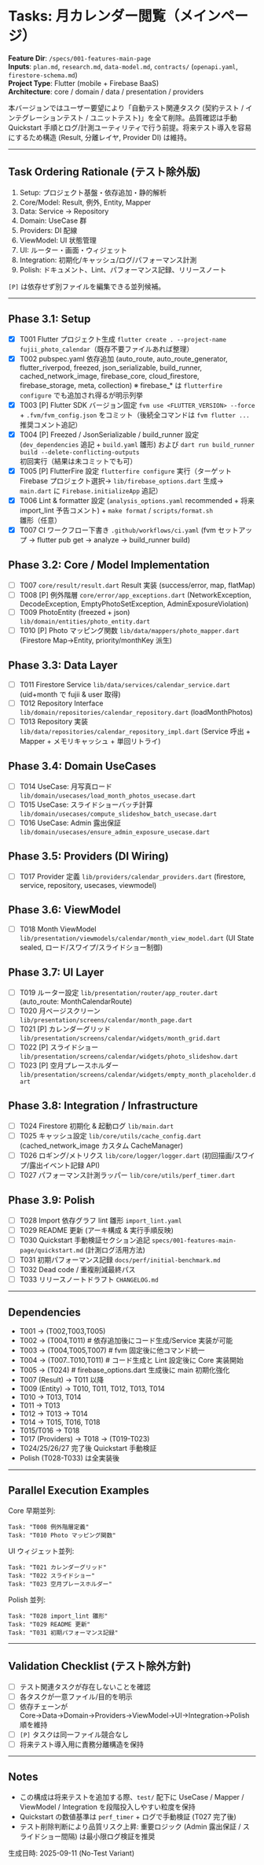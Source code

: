 # Tasks: 月カレンダー閲覧（メインページ）

**Feature Dir**: `/specs/001-features-main-page`  
**Inputs**: `plan.md`, `research.md`, `data-model.md`, `contracts/` (`openapi.yaml`, `firestore-schema.md`)  
**Project Type**: Flutter (mobile + Firebase BaaS)  
**Architecture**: core / domain / data / presentation / providers

本バージョンではユーザー要望により「自動テスト関連タスク (契約テスト / インテグレーションテスト / ユニットテスト)」を全て削除。品質確認は手動 Quickstart 手順とログ/計測ユーティリティで行う前提。将来テスト導入を容易にするため構造 (Result, 分離レイヤ, Provider DI) は維持。

---
## Task Ordering Rationale (テスト除外版)
1. Setup: プロジェクト基盤・依存追加・静的解析
2. Core/Model: Result, 例外, Entity, Mapper
3. Data: Service → Repository
4. Domain: UseCase 群
5. Providers: DI 配線
6. ViewModel: UI 状態管理
7. UI: ルーター・画面・ウィジェット
8. Integration: 初期化/キャッシュ/ログ/パフォーマンス計測
9. Polish: ドキュメント、Lint、パフォーマンス記録、リリースノート

`[P]` は依存せず別ファイルを編集できる並列候補。

---
## Phase 3.1: Setup
- [x] T001 Flutter プロジェクト生成 `flutter create . --project-name fujii_photo_calendar`（既存不要ファイルあれば整理）
- [x] T002 pubspec.yaml 依存追加 (auto_route, auto_route_generator, flutter_riverpod, freezed, json_serializable, build_runner, cached_network_image, firebase_core, cloud_firestore, firebase_storage, meta, collection) ※ firebase_* は `flutterfire configure` でも追加され得るが明示列挙
- [x] T003 [P] Flutter SDK バージョン固定 `fvm use <FLUTTER_VERSION> --force` + `.fvm/fvm_config.json` をコミット（後続全コマンドは `fvm flutter ...` 推奨コメント追記）
- [x] T004 [P] Freezed / JsonSerializable / build_runner 設定 (`dev_dependencies` 追記 + `build.yaml` 雛形) および `dart run build_runner build --delete-conflicting-outputs` 初回実行（結果は未コミットでも可）
- [x] T005 [P] FlutterFire 設定 `flutterfire configure` 実行（ターゲット Firebase プロジェクト選択→ `lib/firebase_options.dart` 生成→ `main.dart` に `Firebase.initializeApp` 追記）
- [x] T006 Lint & formatter 設定 (`analysis_options.yaml` recommended + 将来 import_lint 予告コメント) + `make format` / `scripts/format.sh` 雛形（任意）
- [x] T007 CI ワークフロー下書き `.github/workflows/ci.yaml` (fvm セットアップ → flutter pub get → analyze → build_runner build)

## Phase 3.2: Core / Model Implementation
- [ ] T007 `core/result/result.dart` Result<T> 実装 (success/error, map, flatMap)
- [ ] T008 [P] 例外階層 `core/error/app_exceptions.dart` (NetworkException, DecodeException, EmptyPhotoSetException, AdminExposureViolation)
- [ ] T009 PhotoEntity (freezed + json) `lib/domain/entities/photo_entity.dart`
- [ ] T010 [P] Photo マッピング関数 `lib/data/mappers/photo_mapper.dart` (Firestore Map→Entity, priority/monthKey 派生)

## Phase 3.3: Data Layer
- [ ] T011 Firestore Service `lib/data/services/calendar_service.dart` (uid+month で fujii & user 取得)
- [ ] T012 Repository Interface `lib/domain/repositories/calendar_repository.dart` (loadMonthPhotos)
- [ ] T013 Repository 実装 `lib/data/repositories/calendar_repository_impl.dart` (Service 呼出 + Mapper + メモリキャッシュ + 単回リトライ)

## Phase 3.4: Domain UseCases
- [ ] T014 UseCase: 月写真ロード `lib/domain/usecases/load_month_photos_usecase.dart`
- [ ] T015 UseCase: スライドショーバッチ計算 `lib/domain/usecases/compute_slideshow_batch_usecase.dart`
- [ ] T016 UseCase: Admin 露出保証 `lib/domain/usecases/ensure_admin_exposure_usecase.dart`

## Phase 3.5: Providers (DI Wiring)
- [ ] T017 Provider 定義 `lib/providers/calendar_providers.dart` (firestore, service, repository, usecases, viewmodel)

## Phase 3.6: ViewModel
- [ ] T018 Month ViewModel `lib/presentation/viewmodels/calendar/month_view_model.dart` (UI State sealed, ロード/スワイプ/スライドショー制御)

## Phase 3.7: UI Layer
- [ ] T019 ルーター設定 `lib/presentation/router/app_router.dart` (auto_route: MonthCalendarRoute)
- [ ] T020 月ページスクリーン `lib/presentation/screens/calendar/month_page.dart`
- [ ] T021 [P] カレンダーグリッド `lib/presentation/screens/calendar/widgets/month_grid.dart`
- [ ] T022 [P] スライドショー `lib/presentation/screens/calendar/widgets/photo_slideshow.dart`
- [ ] T023 [P] 空月プレースホルダー `lib/presentation/screens/calendar/widgets/empty_month_placeholder.dart`

## Phase 3.8: Integration / Infrastructure
- [ ] T024 Firestore 初期化 & 起動ログ `lib/main.dart`
- [ ] T025 キャッシュ設定 `lib/core/utils/cache_config.dart` (cached_network_image カスタム CacheManager)
- [ ] T026 ロギング/メトリクス `lib/core/logger/logger.dart` (初回描画/スワイプ/露出イベント記録 API)
- [ ] T027 パフォーマンス計測ラッパー `lib/core/utils/perf_timer.dart`

## Phase 3.9: Polish
- [ ] T028 Import 依存グラフ lint 雛形 `import_lint.yaml`
- [ ] T029 README 更新 (アーキ構成 & 実行手順反映)
- [ ] T030 Quickstart 手動検証セクション追記 `specs/001-features-main-page/quickstart.md` (計測ログ活用方法)
- [ ] T031 初期パフォーマンス記録 `docs/perf/initial-benchmark.md`
- [ ] T032 Dead code / 重複削減最終パス
- [ ] T033 リリースノートドラフト `CHANGELOG.md`

---
## Dependencies
- T001 → (T002,T003,T005)
- T002 → (T004,T011)  # 依存追加後にコード生成/Service 実装が可能
- T003 → (T004,T005,T007)  # fvm 固定後に他コマンド統一
- T004 → (T007..T010,T011)  # コード生成と Lint 設定後に Core 実装開始
- T005 → (T024)  # firebase_options.dart 生成後に main 初期化強化
- T007 (Result) → T011 以降
- T009 (Entity) → T010, T011, T012, T013, T014
- T010 → T013, T014
- T011 → T013
- T012 → T013 → T014
- T014 → T015, T016, T018
- T015/T016 → T018
- T017 (Providers) → T018 → (T019-T023)
- T024/25/26/27 完了後 Quickstart 手動検証
- Polish (T028-T033) は全実装後

---
## Parallel Execution Examples
Core 早期並列:
```
Task: "T008 例外階層定義"
Task: "T010 Photo マッピング関数"
```
UI ウィジェット並列:
```
Task: "T021 カレンダーグリッド"
Task: "T022 スライドショー"
Task: "T023 空月プレースホルダー"
```
Polish 並列:
```
Task: "T028 import_lint 雛形"
Task: "T029 README 更新"
Task: "T031 初期パフォーマンス記録"
```

---
## Validation Checklist (テスト除外方針)
- [ ] テスト関連タスクが存在しないことを確認
- [ ] 各タスクが一意ファイル/目的を明示
- [ ] 依存チェーンが Core→Data→Domain→Providers→ViewModel→UI→Integration→Polish 順を維持
- [ ] `[P]` タスクは同一ファイル競合なし
- [ ] 将来テスト導入用に責務分離構造を保持

---
## Notes
- この構成は将来テストを追加する際、`test/` 配下に UseCase / Mapper / ViewModel / Integration を段階投入しやすい粒度を保持
- Quickstart の数値基準は `perf_timer` + ログで手動検証 (T027 完了後)
- テスト削除判断により品質リスク上昇: 重要ロジック (Admin 露出保証 / スライドショー間隔) は最小限ログ検証を推奨

生成日時: 2025-09-11 (No-Test Variant)
